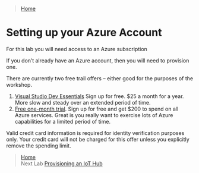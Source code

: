 >[Home](README.md)


# Setting up your Azure Account


For this lab you will need access to an Azure subscription

If you don’t already have an Azure account, then you will need to provision one.

There are currently two free trail offers – either good for the purposes of the workshop.

1. [Visual Studio Dev Essentials](https://www.visualstudio.com/en-us/products/visual-studio-dev-essentials-vs.aspx) Sign up for free. $25 a month for a year. More slow and steady over an extended period of time.
2. [Free one-month trial](https://azure.microsoft.com/en-us/pricing/free-trial/). Sign up for free and get $200 to spend on all Azure services. Great is you really want to exercise lots of Azure capabilities for a limited period of time.

Valid credit card information is required for identity verification purposes only. Your credit card will not be charged for this offer unless you explicitly remove the spending limit.


>[Home](README.md) </br>
>Next Lab [Provisioning an IoT Hub](AzureIoTHub.md)